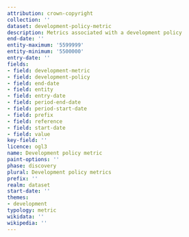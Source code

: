 ```yaml
---
attribution: crown-copyright
collection: ''
dataset: development-policy-metric
description: Metrics associated with a development policy
end-date: ''
entity-maximum: '5599999'
entity-minimum: '5500000'
entry-date: ''
fields:
- field: development-metric
- field: development-policy
- field: end-date
- field: entity
- field: entry-date
- field: period-end-date
- field: period-start-date
- field: prefix
- field: reference
- field: start-date
- field: value
key-field: ''
licence: ogl3
name: Development policy metric
paint-options: ''
phase: discovery
plural: Development policy metrics
prefix: ''
realm: dataset
start-date: ''
themes:
- development
typology: metric
wikidata: ''
wikipedia: ''
---
```

